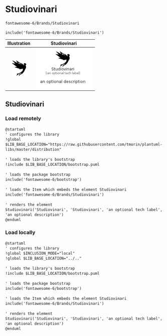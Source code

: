 # Studiovinari


```text
fontawesome-6/Brands/Studiovinari
```

```text
include('fontawesome-6/Brands/Studiovinari')
```



| Illustration | Studiovinari |
| :---: | :---: |
| ![illustration for Illustration](../../fontawesome-6/Brands/Studiovinari.png) | ![illustration for Studiovinari](../../fontawesome-6/Brands/Studiovinari.Local.png) |




## Studiovinari

### Load remotely
```plantuml
@startuml
' configures the library
!global $LIB_BASE_LOCATION="https://raw.githubusercontent.com/tmorin/plantuml-libs/master/distribution"

' loads the library's bootstrap
!include $LIB_BASE_LOCATION/bootstrap.puml

' loads the package bootstrap
include('fontawesome-6/bootstrap')

' loads the Item which embeds the element Studiovinari
include('fontawesome-6/Brands/Studiovinari')

' renders the element
Studiovinari('Studiovinari', 'Studiovinari', 'an optional tech label', 'an optional description')
@enduml
```

### Load locally
```plantuml
@startuml
' configures the library
!global $INCLUSION_MODE="local"
!global $LIB_BASE_LOCATION="../.."

' loads the library's bootstrap
!include $LIB_BASE_LOCATION/bootstrap.puml

' loads the package bootstrap
include('fontawesome-6/bootstrap')

' loads the Item which embeds the element Studiovinari
include('fontawesome-6/Brands/Studiovinari')

' renders the element
Studiovinari('Studiovinari', 'Studiovinari', 'an optional tech label', 'an optional description')
@enduml
```

